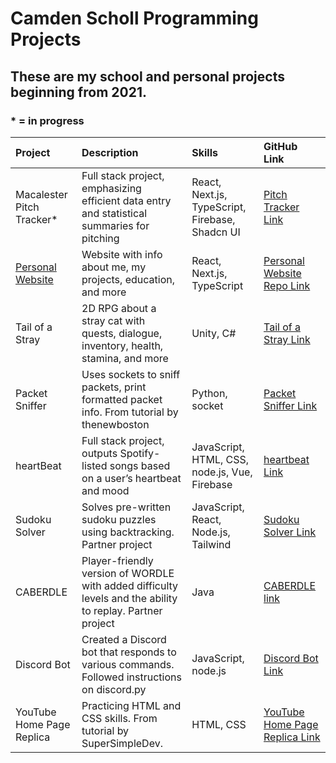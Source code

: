 # Camden Scholl Programming Projects
## These are my school and personal projects beginning from 2021.
### * = in progress

| Project        | Description | Skills | GitHub Link |
| :---           | :--- | :--- | :--- |
| Macalester Pitch Tracker* | Full stack project, emphasizing efficient data entry and statistical summaries for pitching | React, Next.js, TypeScript, Firebase, Shadcn UI | [Pitch Tracker Link](https://github.com/c-l-scholl/macalester-pitch-tracker) |
| [Personal Website](https://camdenscholl.vercel.app/) | Website with info about me, my projects, education, and more | React, Next.js, TypeScript | [Personal Website Repo Link](https://github.com/c-l-scholl/camden-portfolio-site) |
| Tail of a Stray | 2D RPG about a stray cat with quests, dialogue, inventory, health, stamina, and more | Unity, C# | [Tail of a Stray Link](https://github.com/c-l-scholl/vg-unity-catgame) |
| Packet Sniffer | Uses sockets to sniff packets, print formatted packet info. From tutorial by thenewboston | Python, socket | [Packet Sniffer Link](https://github.com/c-l-scholl/python-packet-sniffer) | 
| heartBeat      | Full stack project, outputs Spotify-listed songs based on a user’s heartbeat and mood | JavaScript, HTML, CSS, node.js, Vue, Firebase | [heartbeat Link](https://github.com/c-l-scholl/stp-vue-fb) |
| Sudoku Solver  | Solves pre-written sudoku puzzles using backtracking. Partner project | JavaScript, React, Node.js, Tailwind | [Sudoku Solver Link](https://github.com/c-l-scholl/comp221-finalproject-sudoku-jay-cam) |
| CABERDLE       | Player-friendly version of WORDLE with added difficulty levels and the ability to replay. Partner project | Java | [CABERDLE link](https://github.com/mac-comp128-s22/128-project-ben-and-camden2) |
| Discord Bot    | Created a Discord bot that responds to various commands. Followed instructions on discord.py | JavaScript, node.js | [Discord Bot Link](https://github.com/c-l-scholl/discord-bot) |
| YouTube Home Page Replica | Practicing HTML and CSS skills. From tutorial by SuperSimpleDev. | HTML, CSS | [YouTube Home Page Replica Link](https://github.com/c-l-scholl/YT-home-page-UI-replica) |
